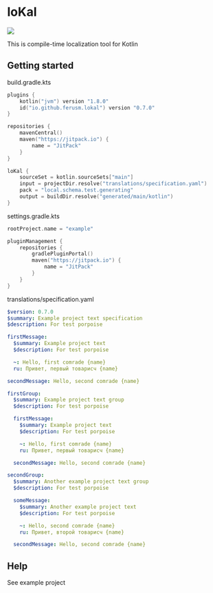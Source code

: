 # loKal

[![](https://jitpack.io/v/ferusm/lokal.svg)](https://jitpack.io/#ferusm/lokal)

This is compile-time localization tool for Kotlin

## Getting started

build.gradle.kts
```kotlin
plugins {
    kotlin("jvm") version "1.8.0"
    id("io.github.ferusm.lokal") version "0.7.0"
}

repositories {
    mavenCentral()
    maven("https://jitpack.io") {
        name = "JitPack"
    }
}

loKal {
    sourceSet = kotlin.sourceSets["main"]
    input = projectDir.resolve("translations/specification.yaml")
    pack = "local.schema.test.generating"
    output = buildDir.resolve("generated/main/kotlin")
}
```

settings.gradle.kts
```kotlin
rootProject.name = "example"

pluginManagement {
    repositories {
        gradlePluginPortal()
        maven("https://jitpack.io") {
            name = "JitPack"
        }
    }
}
```

translations/specification.yaml
```yaml
$version: 0.7.0
$summary: Example project text specification
$description: For test porpoise

firstMessage:
  $summary: Example project text
  $description: For test porpoise

  ~: Hello, first comrade {name}
  ru: Привет, первый товарисч {name}

secondMessage: Hello, second comrade {name}

firstGroup:
  $summary: Example project text group
  $description: For test porpoise

  firstMessage:
    $summary: Example project text
    $description: For test porpoise

    ~: Hello, first comrade {name}
    ru: Привет, первый товарисч {name}

  secondMessage: Hello, second comrade {name}

secondGroup:
  $summary: Another example project text group
  $description: For test porpoise

  someMessage:
    $summary: Another example project text
    $description: For test porpoise

    ~: Hello, second comrade {name}
    ru: Привет, второй товарисч {name}

  secondMessage: Hello, second comrade {name}
```

## Help
See example project